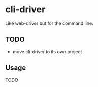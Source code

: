 # cli-driver

Like web-driver but for the command line. 

## TODO

 * move cli-driver to its own project
 
## Usage

TODO